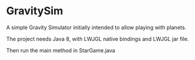 # GravitySim
A simple Gravity Simulator initially intended to allow playing with planets.

The project needs Java 8, with LWJGL native bindings and LWJGL jar file.

Then run the main method in StarGame.java
